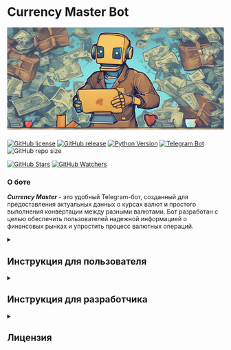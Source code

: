 # Currency Master Bot

<div style="display: flex; justify-content: center;">
  <img src="https://github.com/GepardXXX/Currency-Master-bot/blob/master/logo.png" alt="Currency Rate Bot" style="margin-bottom: 10px;">
</div>



[![GitHub license](https://img.shields.io/github/license/GepardXXX/Currency-Master-bot.svg?style=plastic)](https://github.com/GepardXXX/Currency-Master-bot/blob/aiogram3.x/LICENSE)
[![GitHub release](https://img.shields.io/github/release/GepardXXX/Currency-Master-bot.svg?style=plastic)](https://github.com/GepardXXX/Currency-Master-bot/releases)
[![Python Version](https://img.shields.io/badge/Python-3.10%2B-blue.svg?logo=python)](https://www.python.org/downloads/release/python-3100/)
[![Telegram Bot](https://img.shields.io/badge/Telegram-Bot-blue.svg?logo=telegram)](https://t.me/currency_master7_bot)
![GitHub repo size](https://img.shields.io/github/repo-size/GepardXXX/Currency-Master-bot?style=plastic)

[![GitHub Stars](https://img.shields.io/github/stars/GepardXXX/Currency-Master-bot.svg?style=social&label=Stars)](https://github.com/GepardXXX/Currency-Master-bot/stargazers)
[![GitHub Watchers](https://img.shields.io/github/watchers/GepardXXX/Currency-Master-bot.svg?style=social&label=Watchers)](https://github.com/GepardXXX/Currency-Master-bot/watchers)

### О боте

***Currency Master*** - это удобный Telegram-бот, созданный для предоставления актуальных данных о курсах валют и простого выполнения конвертации между разными валютами. Бот разработан с целью обеспечить пользователей надежной информацией о финансовых рынках и упростить процесс валютных операций.

<details>

<summary><h2>Инструкция для пользователя</h2></summary>

Для начала работы с ботом, перейдите по ссылке [Currency Master в Telegram](https://t.me/currency_master7_bot) или найдите его в Telegram, введя его имя в поиске.

### Команды

- `/start`: Начать общение с ботом. Бот приветствует вас и предоставляет доступ к основным функциям.
- `/help`: Получить справку о доступных командах.
- `/convert`: Начать процесс конвертации валют.
- `/course`: Получить текущий курс валют

</details>


<details> 

<summary><h2>Инструкция для разработчика</h2></summary>

Если вы разработчик и хотите запустить этого бота на своем компьютере, выполните следующие шаги:

1. **Клонируйте репозиторий**

   Сначала клонируйте репозиторий на свой компьютер с помощью Git. Откройте терминал или командную строку и выполните следующую команду:

   ```bash
   git clone https://github.com/yourusername/currency-rate-bot.git
   ```

2. **Установите зависимости**
   
   Перейдите в каталог проекта, затем установите необходимые зависимости, указанные в файле `requirements.txt`, выполнив следующую команду:

   ```bash
   pip install -r requirements.txt
   ```

3. **Создайте бота в Telegram**
   
   Прежде чем вы сможете запустить бота, вам нужно создать бота в Telegram и получить токен. Для этого выполните следующие шаги:

    - Откройте Telegram и найдите *`BotFather`* – официального бота для создания других ботов в Telegram.
  
    - Напишите ему сообщение `/newbot` и следуйте инструкциям.
  
    - Выберите имя для вашего бота и получите уникальный токен.

4. **Настройте конфигурацию**
   
   Создайте файл `.env` и вставьте ваш токен бота в поле **BOT_TOKEN**. В этом файле также можно настроить другие параметры, если необходимо.

   ```c++
   # .env

   BOT_TOKEN = 'YOUR_TOKEN_HERE'
   ```

5. **Запустите бота**
   
   В терминале или в командной строке выполните следующую команду:

   ```bash
   python main.py
   ```
   Ваш бот будет запущен и готов к работе.

</details> 

<details> 

<summary><h2>Лицензия</h2></summary>

Этот проект распространяется под Лицензией **MIT**, которая позволяет вам свободно использовать, модифицировать и распространять его как в коммерческих, так и в некоммерческих целях.

**Важно:** При использовании или распространении этого кода, обязательно указывать [GepardXXX](https://github.com/GepardXXX) в качестве контрибьютора и сохранять указание оригинальной лицензии в вашем проекте.

</details> 

